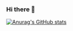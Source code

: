 ### Hi there 👋
[![Anurag's GitHub stats](https://github-readme-stats.vercel.app/api?username=A-Phat)](https://github.com/anuraghazra/github-readme-stats)

<!--
**A-Phat/A-Phat** is a ✨ _special_ ✨ repository because its `README.md` (this file) appears on your GitHub profile.

Here are some ideas to get you started:

- 🔭 I’m currently working on ...
- 🌱 I’m currently learning ...
- 👯 I’m looking to collaborate on ...
- 🤔 I’m looking for help with ...
- 💬 Ask me about ...
- 📫 How to reach me: ...
- 😄 Pronouns: ...
- ⚡ Fun fact: ...
-->
